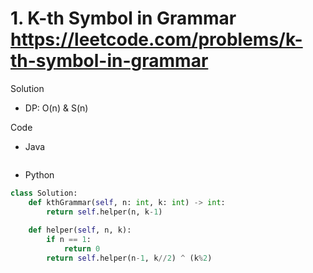 # 1. K-th Symbol in Grammar https://leetcode.com/problems/k-th-symbol-in-grammar

Solution

- DP: O(n) & S(n)

Code

- Java

```java

```

- Python

```python
class Solution:
    def kthGrammar(self, n: int, k: int) -> int:
        return self.helper(n, k-1)
    
    def helper(self, n, k):
        if n == 1:
            return 0
        return self.helper(n-1, k//2) ^ (k%2)
```
